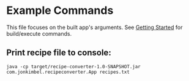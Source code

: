 # Example Commands

This file focuses on the built app's arguments. See
[Getting Started](getting-started.md) for build/execute commands.

## Print recipe file to console:

```
java -cp target/recipe-converter-1.0-SNAPSHOT.jar com.jonkimbel.recipeconverter.App recipes.txt
```
